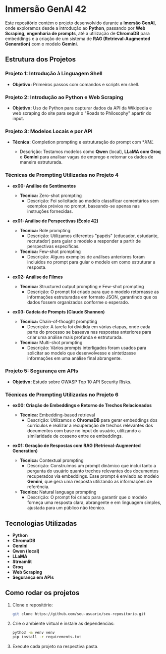 # Inmersão GenAI 42

Este repositório contém o projeto desenvolvido durante a **Imersão GenAI**, onde exploramos desde a introdução ao **Python**, passando por **Web Scraping**, **engenharia de prompts**, até a utilização de **ChromaDB** para embeddings e a criação de um sistema de **RAG (Retrieval-Augmented Generation)** com o modelo **Gemini**.

## Estrutura dos Projetos

### Projeto 1: Introdução à Linguagem Shell
- **Objetivo:** Primeiros passos com comandos e scripts em shell.

### Projeto 2: Introdução ao Python e Web Scraping
- **Objetivo:** Uso de Python para capturar dados da API da Wikipedia e web scraping do site para seguir o "Roads to Philosophy" apartir do input.

### Projeto 3: Modelos Locais e por API
   - **Técnica:** Completion prompting e estruturação do prompt com **XML*
     
      - Descrição: Testamos modelos como **Qwen** (local), **LLaMA com Groq** e **Gemini** para analisar vagas de emprego e retornar os dados de maneira estruturada.

### Técnicas de Prompting Utilizadas no Projeto 4

- **ex00: Análise de Sentimentos**
  - **Técnica:** Zero-shot prompting
    - Descrição: Foi solicitado ao modelo classificar comentários sem exemplos prévios no prompt, baseando-se apenas nas instruções fornecidas.

- **ex01: Análise de Perspectivas (École 42)**
  - **Técnica:** Role prompting
    - Descrição: Utilizamos diferentes "papéis" (educador, estudante, recrutador) para guiar o modelo a responder a partir de perspectivas específicas.
  - **Técnica:** Few-shot prompting
    - Descrição: Alguns exemplos de análises anteriores foram incluídos no prompt para guiar o modelo em como estruturar a resposta.

- **ex02: Análise de Filmes**
  - **Técnica:** Structured output prompting e Few-shot prompting
    - Descrição: O prompt foi criado para que o modelo retornasse as informações estruturadas em formato JSON, garantindo que os dados fossem organizados conforme o esperado.

- **ex03: Cadeia de Prompts (Claude Shannon)**
  - **Técnica:** Chain-of-thought prompting
    - Descrição: A tarefa foi dividida em várias etapas, onde cada parte do processo se baseava nas respostas anteriores para criar uma análise mais profunda e estruturada.
  - **Técnica:** Multi-shot prompting
    - Descrição: Vários prompts interligados foram usados para solicitar ao modelo que desenvolvesse e sintetizasse informações em uma análise final abrangente.


### Projeto 5: Segurança em APIs
- **Objetivo:** Estudo sobre OWASP Top 10 API Security Risks.

### Técnicas de Prompting Utilizadas no Projeto 6

- **ex00: Criação de Embeddings e Retorno de Trechos Relacionados**
  - **Técnica:** Embedding-based retrieval
    - Descrição: Utilizamos o **ChromaDB** para gerar embeddings dos currículos e realizar a recuperação de trechos relevantes dos documentos com base no input do usuário, utilizando a similaridade de cosseno entre os embeddings.

- **ex01: Geração de Respostas com RAG (Retrieval-Augmented Generation)**
  - **Técnica:** Contextual prompting
    - Descrição: Construímos um prompt dinâmico que inclui tanto a pergunta do usuário quanto trechos relevantes dos documentos recuperados via embeddings. Esse prompt é enviado ao modelo **Gemini**, que gera uma resposta utilizando as informações de referência.
  - **Técnica:** Natural language prompting
    - Descrição: O prompt foi criado para garantir que o modelo forneça uma resposta clara, abrangente e em linguagem simples, ajustada para um público não técnico.

## Tecnologias Utilizadas
- **Python**
- **ChromaDB**
- **Gemini**
- **Qwen (local)**
- **LLaMA**
- **Streamlit**
- **Groq**
- **Web Scraping**
- **Segurança em APIs**

## Como rodar os projetos
1. Clone o repositório:
   ```bash
   git clone https://github.com/seu-usuario/seu-repositorio.git
2. Crie o ambiente virtual e instale as dependencias:
   ```bash
   pytho3 -m venv venv
   pip install -r requirements.txt
3. Execute cada projeto na respectiva pasta.
   
